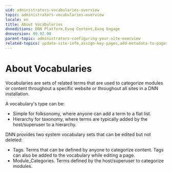 ```yaml
---
uid: administrators-vocabularies-overview
topic: administrators-vocabularies-overview
locale: en
title: About Vocabularies
dnneditions: DNN Platform,Evoq Content,Evoq Engage
dnnversion: 09.02.00
parent-topic: administrators-configuring-your-site-overview
related-topics: update-site-info,assign-key-pages,add-metadata-to-pages,configure-messaging,access-web-config,configure-check-for-new-version,participate-in-improvement-program,configure-html-editor,page-file-versioning,administrators-extensions-overview,administrators-connectors-overview,administrators-workflows-overview,administrators-search-overview
---
```


# About Vocabularies

Vocabularies are sets of related terms that are used to categorize modules or content throughout a specific website or throughout all sites in a DNN installation.

A vocabulary's type can be:

*   Simple for folksonomy, where anyone can add a term to a flat list.
*   Hierarchy for taxonomy, where terms are typically added by the host/superuser to a hierarchy.

DNN provides two system vocabulary sets that can be edited but not deleted:

*   Tags. Terms that can be defined by anyone to categorize content. Tags can also be added to the vocabulary while editing a page.
*   Module_Categories. Terms defined by the host/superuser to categorize modules.